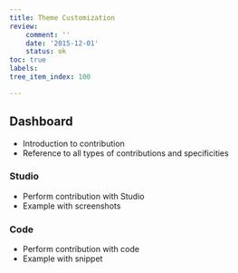 ```yaml
---
title: Theme Customization
review:
    comment: ''
    date: '2015-12-01'
    status: ok
toc: true
labels:
tree_item_index: 100

---
```

## Dashboard

- Introduction to contribution
- Reference to all types of contributions and specificities

### Studio

- Perform contribution with Studio
- Example with screenshots

### Code

- Perform contribution with code
- Example with snippet
